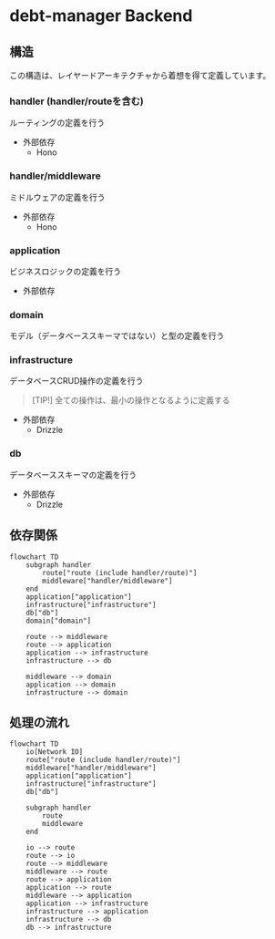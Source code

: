 # debt-manager Backend

## 構造

この構造は、レイヤードアーキテクチャから着想を得て定義しています。

### handler (handler/routeを含む)

ルーティングの定義を行う

- 外部依存
  - Hono

### handler/middleware

ミドルウェアの定義を行う

- 外部依存
  - Hono

### application

ビジネスロジックの定義を行う

- 外部依存

### domain

モデル（データベーススキーマではない）と型の定義を行う

### infrastructure

データベースCRUD操作の定義を行う

> [TIP!]
> 全ての操作は、最小の操作となるように定義する

- 外部依存
  - Drizzle

### db

データベーススキーマの定義を行う

- 外部依存
  - Drizzle

## 依存関係

```mermaid
flowchart TD
    subgraph handler
        route["route (include handler/route)"]
        middleware["handler/middleware"]
    end
    application["application"]
    infrastructure["infrastructure"]
    db["db"]
    domain["domain"]

    route --> middleware
    route --> application
    application --> infrastructure
    infrastructure --> db

    middleware --> domain
    application --> domain
    infrastructure --> domain
```

## 処理の流れ

```mermaid
flowchart TD
    io[Network IO]
    route["route (include handler/route)"]
    middleware["handler/middleware"]
    application["application"]
    infrastructure["infrastructure"]
    db["db"]

    subgraph handler
        route
        middleware
    end

    io --> route
    route --> io
    route --> middleware
    middleware --> route
    route --> application
    application --> route
    middleware --> application
    application --> infrastructure
    infrastructure --> application
    infrastructure --> db
    db --> infrastructure
```
